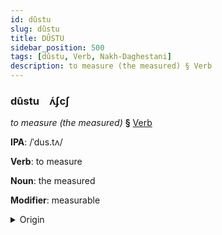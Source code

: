 ```yaml
---
id: dûstu
slug: dûstu
title: DÛSTU
sidebar_position: 500
tags: [dûstu, Verb, Nakh-Daghestani]
description: to measure (the measured) § Verb
---
```


### dûstu&emsp;<span kind="abugida">ʌ́ʄcʃ</span>

*to measure (the measured)* **§** [Verb](../../tags/Verb)

**IPA**: /ˈdus.tʌ/

**Verb**: to measure

**Noun**: the measured

**Modifier**: measurable

<details>
    <summary>Origin</summary>
    Chechen дуста dusta [ˈdustɑ]<br/>
    <em>Nakh-Daghestani Language Family</em>
</details>